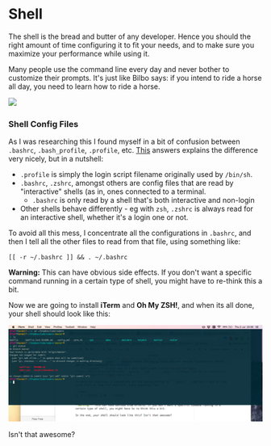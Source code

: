 # Shell

The shell is the bread and butter of any developer. Hence you should the right amount of time configuring it to fit your needs, and to make sure you maximize your performance while using it.

Many people use the command line every day and never bother to customize their prompts. It's just like Bilbo says: if you intend to ride a horse all day, you need to learn how to ride a horse.

![](http://28.media.tumblr.com/tumblr_lxjxfkj2bi1r0pci8o1_500.gif)


### Shell Config Files

As I was researching this I found myself in a bit of confusion between ```.bashrc```,  ```.bash_profile```, ```.profile```, etc. [This](http://stackoverflow.com/a/415444) answers explains the difference very nicely, but in a nutshell:
* ```.profile``` is simply the login script filename originally used by ```/bin/sh```.
* ```.bashrc```, ```.zshrc```, amongst others are config files that are read by "interactive" shells (as in, ones connected to a terminal.
    * ```.bashrc``` is only read by a shell that's both interactive and non-login
* Other shells behave differently - eg with ```zsh```, ```.zshrc``` is always read for an interactive shell, whether it's a login one or not.

To avoid all this mess, I concentrate all the configurations in ```.bashrc```, and then I tell all the other files to read from that file, using something like:

```shell
[[ -r ~/.bashrc ]] && . ~/.bashrc
```

**Warning:** This can have obvious side effects. If you don't want a specific command running in a certain type of shell, you might have to re-think this a bit.


Now we are going to install **iTerm** and **Oh My ZSH!**, and when its all done, your shell should look like this: 

![](final_shell.png)

Isn't that awesome?
